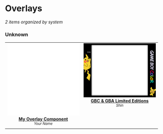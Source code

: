 # Overlays

*2 items organized by system*

### Unknown

<table align="center"><tr>
<td align="center" valign="top" width="33%">

<a href="https://github.com/Leviathanium/NextUI-Themes/raw/main/Uploads/Components/Overlays/testoverlays.over.zip">
<img title="Name: My Overlay Component&#013;Author: Your Name&#013;(Click to download)" width="480px" src="https://github.com/Leviathanium/NextUI-Themes/raw/main/Catalog/Components/Overlays/previews/testoverlays.over.png" /><br/>
<b>My Overlay Component</b>
</a><br/>
<sup><i>Your Name</i></sup><br>
<sub>
<sup><a title="Last updated: " href="https://github.com/Leviathanium/NextUI-Themes/commits/main/Catalog/overlays/My Overlay Component"></a></sup>

</sub>
</td>

<td align="center" valign="top" width="33%">

<a href="https://github.com/Leviathanium/NextUI-Themes/raw/main/Uploads/Components/Overlays/Limited-Editions.over.zip">
<img title="Name: GBC & GBA Limited Editions&#013;Author: Shin&#013;(Click to download)" width="480px" src="https://github.com/Leviathanium/NextUI-Themes/raw/main/Catalog/Components/Overlays/previews/Limited-Editions.over.png" /><br/>
<b>GBC & GBA Limited Editions</b>
</a><br/>
<sup><i>Shin</i></sup><br>
<sub>
<sup><a title="Last updated: " href="https://github.com/Leviathanium/NextUI-Themes/commits/main/Catalog/overlays/GBC & GBA Limited Editions"></a></sup>

</sub>
</td>


</tr></table>



